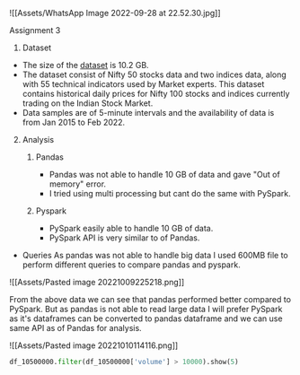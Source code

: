 ![[Assets/WhatsApp Image 2022-09-28 at 22.52.30.jpg]]

Assignment 3

1. Dataset
- The size of the [dataset](https://www.kaggle.com/datasets/debashis74017/stock-market-data-nifty-50-stocks-1-min-data) is 10.2 GB.
- The dataset consist of Nifty 50 stocks data and two indices data, along with 55 technical indicators used by Market experts. This dataset contains historical daily prices for Nifty 100 stocks and indices currently trading on the Indian Stock Market.
- Data samples are of 5-minute intervals and the availability of data is from Jan 2015 to Feb 2022.

2. Analysis
	1. Pandas
		- Pandas was not able to handle 10 GB of data and gave "Out of memory" error.
		- I tried using multi processing but cant do the same with PySpark.

	2. Pyspark
		- PySpark easily able to handle 10 GB of data.
		- PySpark API is very similar to of Pandas.

* Queries
As pandas was not able to handle big data I used 600MB file to perform different queries to compare pandas and pyspark.

![[Assets/Pasted image 20221009225218.png]]

From the above data we can see that pandas performed better compared to PySpark. But as pandas is not able to read large data I will prefer PySpark as it's dataframes can be converted to pandas dataframe and we can use same API as of Pandas for analysis.

![[Assets/Pasted image 20221010114116.png]]
```python
df_10500000.filter(df_10500000['volume'] > 10000).show(5)
```




